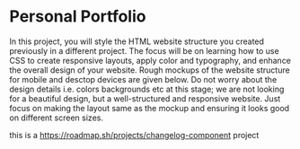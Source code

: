 # Personal Portfolio
 In this project, you will style the HTML website structure you created previously in a different project. The focus will be on learning how to use CSS to create responsive layouts, apply color and typography, and enhance the overall design of your website.  Rough mockups of the website structure for mobile and desctop devices are given below. Do not worry about the design details i.e. colors backgrounds etc at this stage; we are not looking for a beautiful design, but a well-structured and responsive website. Just focus on making the layout same as the mockup and ensuring it looks good on different screen sizes.

this is a https://roadmap.sh/projects/changelog-component project

